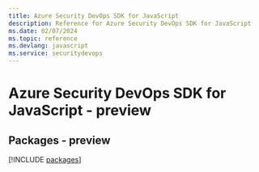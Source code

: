 ```yaml
---
title: Azure Security DevOps SDK for JavaScript
description: Reference for Azure Security DevOps SDK for JavaScript
ms.date: 02/07/2024
ms.topic: reference
ms.devlang: javascript
ms.service: securitydevops
---
```

# Azure Security DevOps SDK for JavaScript - preview
## Packages - preview
[!INCLUDE [packages](security-devops-index.md)]